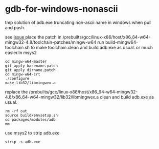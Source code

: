 # gdb-for-windows-nonascii

tmp solution of adb.exe truncating non-ascii name in windows when pull and push.

see [issue ](https://issuetracker.google.com/issues/143232373)
place the patch in /prebuilts/gcc/linux-x86/host/x86_64-w64-mingw32-4.8/toolchain-patches/mingw-w64 
run build-mingw64-toolchain.sh to make toolchain.clean and build adb.exe as usual.
or much easier.In msys2
```
cd mingw-w64-master
git apply basename.patch
git apply dirname.patch
cd mingw-w64-crt
./configure
make lib32/libmingwex.a
```
replace the /prebuilts/gcc/linux-x86/host/x86_64-w64-mingw32-4.8/x86_64-w64-mingw32/lib32/libmingwex.a
clean and build adb.exe as usual.
```
rm -rf out
source build/envsetup.sh
cd packages/modules/adb
mm
```
use msys2 to strip adb.exe
```
strip -s adb.exe
```
